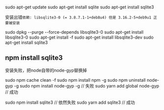 sudo apt-get update
sudo apt-get install sqlite
sudo apt-get install sqlite3

安装出错`依赖: libsqlite3-0 (= 3.8.7.1-1+deb8u4) 但是 3.16.2-5+deb9u1 正要被安装`

sudo dpkg --purge --force-depends libsqlite3-0
sudo apt-get install libsqlite3-0
sudo apt-get install -f
sudo apt-get install libsqlite3-dev
sudo apt-get install sqlite3

## npm install sqlite3
安装失败，把node自带的node-gyp替换掉

sudo npm cache clean -f
sudo npm install npm -g
sudo npm uninstall node-gyp -g
sudo npm install node-gyp -g // 失败
sudo  yarn add global node-gyp // 成功

sudo npm install sqlite3 // 依然失败
sudo yarn add sqlite3 // 成功